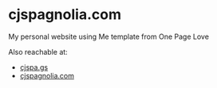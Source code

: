 # cjspagnolia.com
My personal website using Me template from One Page Love

Also reachable at:

- [cjspa.gs](https://cjspa.gs)
- [cjspagnolia.com](https://cj.spagnolia.com)
